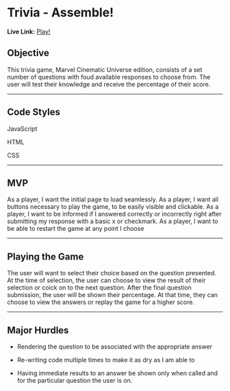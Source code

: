 # Trivia - Assemble!

**Live Link:** [Play!](link)

## Objective

This trivia game, Marvel Cinematic Universe edition, consists of a set number of questions with foud available responses to choose from. 
The user will test their knowledge and receive the percentage of their score.

--------------------

## Code Styles 

JavaScript

HTML

CSS

--------------------

## MVP

As a player, I want the initial page to load seamlessly.
As a player, I want all buttons necessary to play the game, to be easily visible and clickable.
As a player, I want to be informed if I answered correctly or incorrectly right after submitting my response with a basic x or checkmark.
As a player, I want to be able to restart the game at any point I choose

---------------------

## Playing the Game

The user will want to select their choice based on the question presented. At the time of selection, the user can choose to view the result of their selection or coick on to the next question.
After the final question submission, the user will be shown their percentage. At that time, they can choose to view the answers or replay the game for a higher score.

---------------------

## Major Hurdles

- Rendering the question to be associated with the appropriate answer

- Re-writing code multiple times to make it as dry as I am able to 

- Having immediate results to an answer be shown only when called and for the particular question the user is on. 
